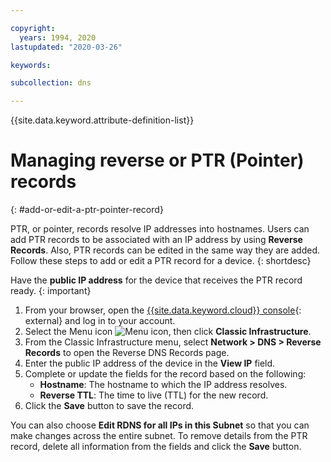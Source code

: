 ```yaml
---

copyright:
  years: 1994, 2020
lastupdated: "2020-03-26"

keywords: 

subcollection: dns

---
```


{{site.data.keyword.attribute-definition-list}}

# Managing reverse or PTR (Pointer) records
{: #add-or-edit-a-ptr-pointer-record}

PTR, or pointer, records resolve IP addresses into hostnames. Users can add PTR records to be associated with an IP address by using **Reverse Records**. Also, PTR records can be edited in the same way they are added. Follow these steps to add or edit a PTR record for a device.
{: shortdesc}

Have the **public IP address** for the device that receives the PTR record ready.
{: important}

1. From your browser, open the [{{site.data.keyword.cloud}} console](https://{DomainName}/){: external} and log in to your account.
1. Select the Menu icon ![Menu icon](../../icons/icon_hamburger.svg), then click **Classic Infrastructure**.
1. From the Classic Infrastructure menu, select **Network > DNS  > Reverse Records** to open the Reverse DNS Records page.
1. Enter the public IP address of the device in the **View IP** field.
1. Complete or update the fields for the record based on the following:    
    * **Hostname**: The hostname to which the IP address resolves.
    * **Reverse TTL**: The time to live (TTL) for the new record.
1. Click the **Save** button to save the record.

You can also choose **Edit RDNS for all IPs in this Subnet** so that you can make changes across the entire subnet. To remove details from the PTR record, delete all information from the fields and click the **Save** button.
